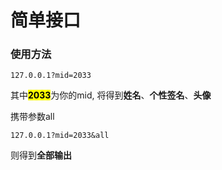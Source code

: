 # 简单接口


### 使用方法

``` url
127.0.0.1?mid=2033
```
其中<mark><b>2033</b></mark>为你的mid, 将得到<b>姓名</b>、<b>个性签名</b>、<b>头像</b>


携带参数all
``` url
127.0.0.1?mid=2033&all
```

则得到<b>全部输出</b>





